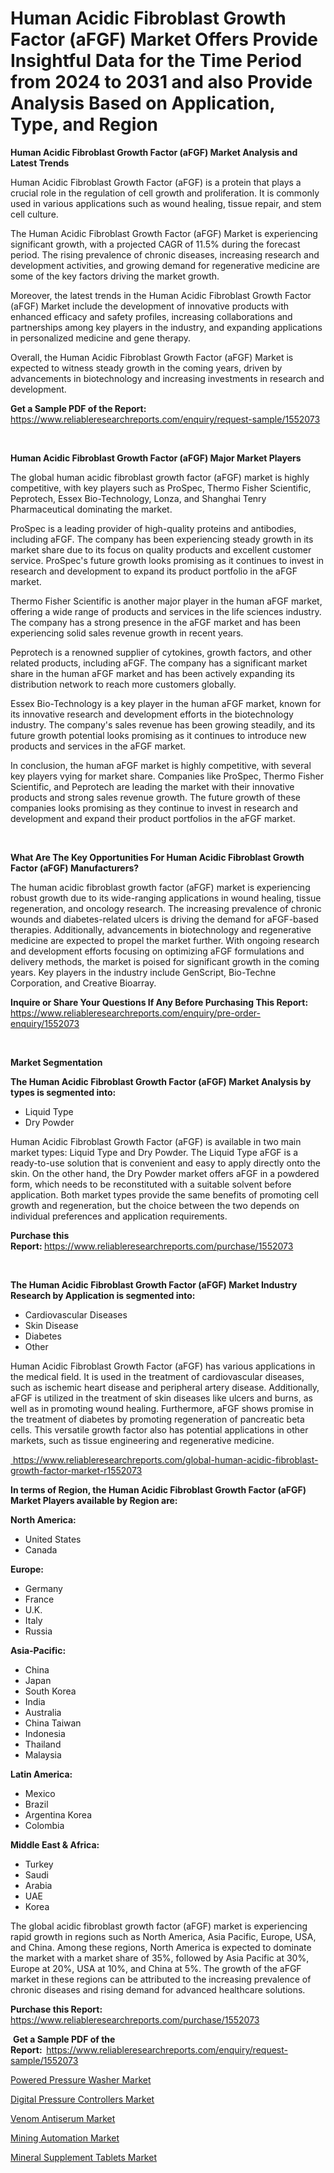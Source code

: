 <p><h1>Human Acidic Fibroblast Growth Factor (aFGF) Market Offers Provide Insightful Data for the Time Period from 2024 to 2031 and also Provide Analysis Based on Application, Type, and Region</h1></p><p><strong>Human Acidic Fibroblast Growth Factor (aFGF) Market Analysis and Latest Trends</strong></p>
<p><p>Human Acidic Fibroblast Growth Factor (aFGF) is a protein that plays a crucial role in the regulation of cell growth and proliferation. It is commonly used in various applications such as wound healing, tissue repair, and stem cell culture.</p><p>The Human Acidic Fibroblast Growth Factor (aFGF) Market is experiencing significant growth, with a projected CAGR of 11.5% during the forecast period. The rising prevalence of chronic diseases, increasing research and development activities, and growing demand for regenerative medicine are some of the key factors driving the market growth.</p><p>Moreover, the latest trends in the Human Acidic Fibroblast Growth Factor (aFGF) Market include the development of innovative products with enhanced efficacy and safety profiles, increasing collaborations and partnerships among key players in the industry, and expanding applications in personalized medicine and gene therapy.</p><p>Overall, the Human Acidic Fibroblast Growth Factor (aFGF) Market is expected to witness steady growth in the coming years, driven by advancements in biotechnology and increasing investments in research and development.</p></p>
<p><strong>Get a Sample PDF of the Report:&nbsp;</strong> <a href="https://www.reliableresearchreports.com/enquiry/request-sample/1552073">https://www.reliableresearchreports.com/enquiry/request-sample/1552073</a></p>
<p>&nbsp;</p>
<p><strong>Human Acidic Fibroblast Growth Factor (aFGF) Major Market Players</strong></p>
<p><p>The global human acidic fibroblast growth factor (aFGF) market is highly competitive, with key players such as ProSpec, Thermo Fisher Scientific, Peprotech, Essex Bio-Technology, Lonza, and Shanghai Tenry Pharmaceutical dominating the market.</p><p>ProSpec is a leading provider of high-quality proteins and antibodies, including aFGF. The company has been experiencing steady growth in its market share due to its focus on quality products and excellent customer service. ProSpec's future growth looks promising as it continues to invest in research and development to expand its product portfolio in the aFGF market.</p><p>Thermo Fisher Scientific is another major player in the human aFGF market, offering a wide range of products and services in the life sciences industry. The company has a strong presence in the aFGF market and has been experiencing solid sales revenue growth in recent years.</p><p>Peprotech is a renowned supplier of cytokines, growth factors, and other related products, including aFGF. The company has a significant market share in the human aFGF market and has been actively expanding its distribution network to reach more customers globally.</p><p>Essex Bio-Technology is a key player in the human aFGF market, known for its innovative research and development efforts in the biotechnology industry. The company's sales revenue has been growing steadily, and its future growth potential looks promising as it continues to introduce new products and services in the aFGF market.</p><p>In conclusion, the human aFGF market is highly competitive, with several key players vying for market share. Companies like ProSpec, Thermo Fisher Scientific, and Peprotech are leading the market with their innovative products and strong sales revenue growth. The future growth of these companies looks promising as they continue to invest in research and development and expand their product portfolios in the aFGF market.</p></p>
<p>&nbsp;</p>
<p><strong>What Are The Key Opportunities For Human Acidic Fibroblast Growth Factor (aFGF) Manufacturers?</strong></p>
<p><p>The human acidic fibroblast growth factor (aFGF) market is experiencing robust growth due to its wide-ranging applications in wound healing, tissue regeneration, and oncology research. The increasing prevalence of chronic wounds and diabetes-related ulcers is driving the demand for aFGF-based therapies. Additionally, advancements in biotechnology and regenerative medicine are expected to propel the market further. With ongoing research and development efforts focusing on optimizing aFGF formulations and delivery methods, the market is poised for significant growth in the coming years. Key players in the industry include GenScript, Bio-Techne Corporation, and Creative Bioarray.</p></p>
<p><strong>Inquire or Share Your Questions If Any Before Purchasing This Report:</strong> <a href="https://www.reliableresearchreports.com/enquiry/pre-order-enquiry/1552073">https://www.reliableresearchreports.com/enquiry/pre-order-enquiry/1552073</a></p>
<p>&nbsp;</p>
<p><strong>Market Segmentation</strong></p>
<p><strong>The Human Acidic Fibroblast Growth Factor (aFGF) Market Analysis by types is segmented into:</strong></p>
<p><ul><li>Liquid Type</li><li>Dry Powder</li></ul></p>
<p><p>Human Acidic Fibroblast Growth Factor (aFGF) is available in two main market types: Liquid Type and Dry Powder. The Liquid Type aFGF is a ready-to-use solution that is convenient and easy to apply directly onto the skin. On the other hand, the Dry Powder market offers aFGF in a powdered form, which needs to be reconstituted with a suitable solvent before application. Both market types provide the same benefits of promoting cell growth and regeneration, but the choice between the two depends on individual preferences and application requirements.</p></p>
<p><strong>Purchase this Report:&nbsp;</strong><a href="https://www.reliableresearchreports.com/purchase/1552073">https://www.reliableresearchreports.com/purchase/1552073</a></p>
<p>&nbsp;</p>
<p><strong>The Human Acidic Fibroblast Growth Factor (aFGF) Market Industry Research by Application is segmented into:</strong></p>
<p><ul><li>Cardiovascular Diseases</li><li>Skin Disease</li><li>Diabetes</li><li>Other</li></ul></p>
<p><p>Human Acidic Fibroblast Growth Factor (aFGF) has various applications in the medical field. It is used in the treatment of cardiovascular diseases, such as ischemic heart disease and peripheral artery disease. Additionally, aFGF is utilized in the treatment of skin diseases like ulcers and burns, as well as in promoting wound healing. Furthermore, aFGF shows promise in the treatment of diabetes by promoting regeneration of pancreatic beta cells. This versatile growth factor also has potential applications in other markets, such as tissue engineering and regenerative medicine.</p></p>
<p><a href="https://www.reliableresearchreports.com/global-human-acidic-fibroblast-growth-factor-market-r1552073">&nbsp;https://www.reliableresearchreports.com/global-human-acidic-fibroblast-growth-factor-market-r1552073</a></p>
<p><strong>In terms of Region, the Human Acidic Fibroblast Growth Factor (aFGF) Market Players available by Region are:</strong></p>
<p>
    <p> <strong> North America: </strong>
        <ul>
            <li>United States</li>
            <li>Canada</li>
        </ul>
        </p> 
    <p> <strong> Europe: </strong>
        <ul>
            <li>Germany</li>
            <li>France</li>
            <li>U.K.</li>
            <li>Italy</li>
            <li>Russia</li>
        </ul>
        </p> 
    <p> <strong> Asia-Pacific: </strong>
        <ul>
            <li>China</li>
            <li>Japan</li>
            <li>South Korea</li>
            <li>India</li>
            <li>Australia</li>
            <li>China Taiwan</li>
            <li>Indonesia</li>
            <li>Thailand</li>
            <li>Malaysia</li>
        </ul>
        </p> 
    <p> <strong> Latin America: </strong>
        <ul>
            <li>Mexico</li>
            <li>Brazil</li>
            <li>Argentina Korea</li>
            <li>Colombia</li>
        </ul>
        </p> 
    <p> <strong> Middle East & Africa: </strong>
        <ul>
            <li>Turkey</li>
            <li>Saudi</li>
            <li>Arabia</li>
            <li>UAE</li>
            <li>Korea</li>
        </ul>
    </p>
    </p>
<p><p>The global acidic fibroblast growth factor (aFGF) market is experiencing rapid growth in regions such as North America, Asia Pacific, Europe, USA, and China. Among these regions, North America is expected to dominate the market with a market share of 35%, followed by Asia Pacific at 30%, Europe at 20%, USA at 10%, and China at 5%. The growth of the aFGF market in these regions can be attributed to the increasing prevalence of chronic diseases and rising demand for advanced healthcare solutions.</p></p>
<p><strong>Purchase this Report: </strong><a href="https://www.reliableresearchreports.com/purchase/1552073">https://www.reliableresearchreports.com/purchase/1552073</a></p>
<p>&nbsp;<strong>Get a Sample PDF of the Report:&nbsp;&nbsp;</strong><a href="https://www.reliableresearchreports.com/enquiry/request-sample/1552073">https://www.reliableresearchreports.com/enquiry/request-sample/1552073</a></p>
<p><strong></strong></p>
<p><p><a href="https://medium.com/@stephen.russell7684/powered-pressure-washer-market-report-by-product-type-electric-motor-petrol-engine-diesel-engine-3a85d14f5e46">Powered Pressure Washer Market</a></p><p><a href="https://medium.com/@emma.white454357/global-digital-pressure-controllers-market-exploring-market-share-market-trends-and-future-a572e7e58ff4">Digital Pressure Controllers Market</a></p><p><a href="https://github.com/hzxpgedq27/Market-Research-Report-List-1/blob/main/venom-antiserum-market.md">Venom Antiserum Market</a></p><p><a href="https://medium.com/@amelia.martin5698/mining-automation-market-share-market-analysis-growth-trends-forecasts-for-period-from-2024-0c2974ff06e6">Mining Automation Market</a></p><p><a href="https://github.com/waylose1223/Market-Research-Report-List-2/blob/main/mineral-supplement-tablets-market.md">Mineral Supplement Tablets Market</a></p></p>